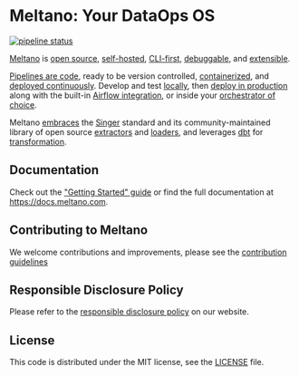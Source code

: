# Meltano: Your DataOps OS

[![pipeline status](https://gitlab.com/meltano/meltano/badges/master/pipeline.svg)](https://gitlab.com/meltano/meltano/commits/master)

[Meltano](https://meltano.com) is
[open source](https://gitlab.com/meltano/meltano),
[self-hosted](https://docs.meltano.com/guide/production),
[CLI-first](https://docs.meltano.com/reference/command-line-interface),
[debuggable](https://docs.meltano.com/reference/command-line-interface#debugging), and
[extensible](https://docs.meltano.com/concepts/plugins).

[Pipelines are code](https://docs.meltano.com/concepts/project),
ready to be version controlled,
[containerized](https://docs.meltano.com/guide/containerization), and
[deployed continuously](https://docs.meltano.com/guide/production#your-meltano-project).
Develop and test
[locally](https://docs.meltano.com/getting-started#install-meltano),
then
[deploy in production](https://docs.meltano.com/guide/production)
along with the built-in
[Airflow integration](https://docs.meltano.com/guide/production#airflow-orchestrator),
or inside your
[orchestrator of choice](https://docs.meltano.com/guide/production#running-pipelines).

Meltano [embraces](https://handbook.meltano.com/product/singer) the [Singer](https://www.singer.io/) standard and its community-maintained library of open source
[extractors](https://hub.meltano.com/extractors/) and
[loaders](https://hub.meltano.com/loaders/),
and leverages [dbt](https://www.getdbt.com) for [transformation](https://docs.meltano.com/guide/transformation).

## Documentation

Check out the ["Getting Started" guide](https://docs.meltano.com/getting-started)
or find the full documentation at <https://docs.meltano.com>.

## Contributing to Meltano

We welcome contributions and improvements, please see the [contribution guidelines](https://docs.meltano.com/contribute/)

## Responsible Disclosure Policy

Please refer to the [responsible disclosure policy](https://docs.meltano.com/the-project/responsible-disclosure) on our website.

## License

This code is distributed under the MIT license, see the [LICENSE](LICENSE) file.
